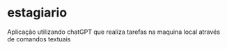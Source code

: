 # estagiario
Aplicação utilizando chatGPT que realiza tarefas na maquina local através de comandos textuais
